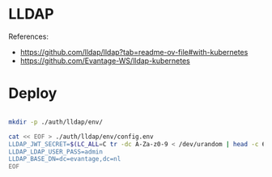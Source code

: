 
# LLDAP

References:
- https://github.com/lldap/lldap?tab=readme-ov-file#with-kubernetes
- https://github.com/Evantage-WS/lldap-kubernetes

# Deploy

```bash

mkdir -p ./auth/lldap/env/

cat << EOF > ./auth/lldap/env/config.env
LLDAP_JWT_SECRET=$(LC_ALL=C tr -dc A-Za-z0-9 < /dev/urandom | head -c 64)
LLDAP_LDAP_USER_PASS=admin
LLDAP_BASE_DN=dc=evantage,dc=nl
EOF

```
